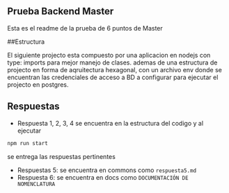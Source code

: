 ## Prueba Backend Master
Esta es el readme de la prueba de 6 puntos de Master

##Estructura

El siguiente projecto esta compuesto por una aplicacion en nodejs con type: imports para mejor manejo de clases. ademas de una estructura de projecto en forma de aqruitectura hexagonal, con un archivo env donde se encuentran
las credenciales de acceso a BD a configurar para ejecutar el projecto en postgres.

## Respuestas

- Respuesta 1, 2, 3, 4 se encuentra en la estructura del codigo y al ejecutar
```javascript
npm run start
```
se entrega las respuestas pertinentes

- Respuestas 5: se encuentra en commons como `respuesta5.md`
- Respuesta 6: se encuentra en docs como `DOCUMENTACIÓN DE NOMENCLATURA`
